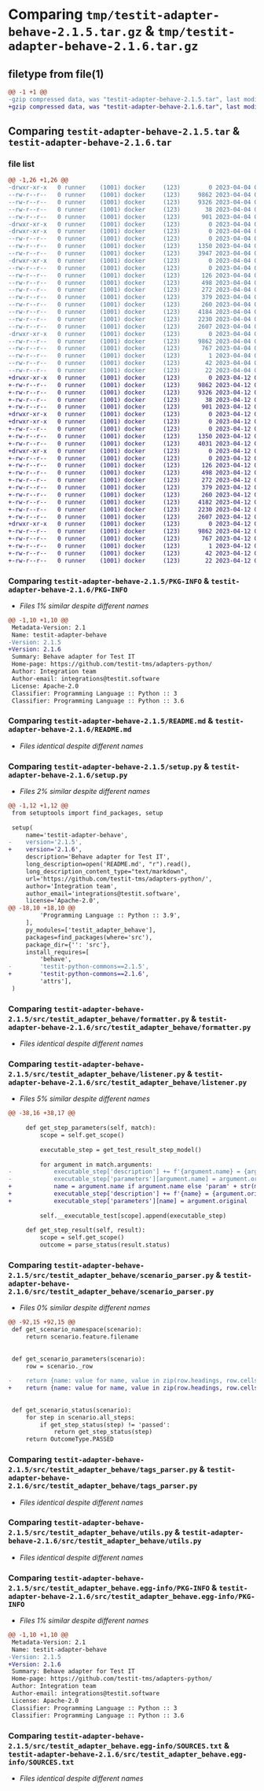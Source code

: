 # Comparing `tmp/testit-adapter-behave-2.1.5.tar.gz` & `tmp/testit-adapter-behave-2.1.6.tar.gz`

## filetype from file(1)

```diff
@@ -1 +1 @@
-gzip compressed data, was "testit-adapter-behave-2.1.5.tar", last modified: Tue Apr  4 07:02:20 2023, max compression
+gzip compressed data, was "testit-adapter-behave-2.1.6.tar", last modified: Wed Apr 12 09:36:08 2023, max compression
```

## Comparing `testit-adapter-behave-2.1.5.tar` & `testit-adapter-behave-2.1.6.tar`

### file list

```diff
@@ -1,26 +1,26 @@
-drwxr-xr-x   0 runner    (1001) docker     (123)        0 2023-04-04 07:02:20.694879 testit-adapter-behave-2.1.5/
--rw-r--r--   0 runner    (1001) docker     (123)     9862 2023-04-04 07:02:20.694879 testit-adapter-behave-2.1.5/PKG-INFO
--rw-r--r--   0 runner    (1001) docker     (123)     9326 2023-04-04 07:02:08.000000 testit-adapter-behave-2.1.5/README.md
--rw-r--r--   0 runner    (1001) docker     (123)       38 2023-04-04 07:02:20.694879 testit-adapter-behave-2.1.5/setup.cfg
--rw-r--r--   0 runner    (1001) docker     (123)      901 2023-04-04 07:02:08.000000 testit-adapter-behave-2.1.5/setup.py
-drwxr-xr-x   0 runner    (1001) docker     (123)        0 2023-04-04 07:02:20.694879 testit-adapter-behave-2.1.5/src/
-drwxr-xr-x   0 runner    (1001) docker     (123)        0 2023-04-04 07:02:20.694879 testit-adapter-behave-2.1.5/src/testit_adapter_behave/
--rw-r--r--   0 runner    (1001) docker     (123)        0 2023-04-04 07:02:08.000000 testit-adapter-behave-2.1.5/src/testit_adapter_behave/__init__.py
--rw-r--r--   0 runner    (1001) docker     (123)     1350 2023-04-04 07:02:08.000000 testit-adapter-behave-2.1.5/src/testit_adapter_behave/formatter.py
--rw-r--r--   0 runner    (1001) docker     (123)     3947 2023-04-04 07:02:08.000000 testit-adapter-behave-2.1.5/src/testit_adapter_behave/listener.py
-drwxr-xr-x   0 runner    (1001) docker     (123)        0 2023-04-04 07:02:20.694879 testit-adapter-behave-2.1.5/src/testit_adapter_behave/models/
--rw-r--r--   0 runner    (1001) docker     (123)        0 2023-04-04 07:02:08.000000 testit-adapter-behave-2.1.5/src/testit_adapter_behave/models/__init__.py
--rw-r--r--   0 runner    (1001) docker     (123)      126 2023-04-04 07:02:08.000000 testit-adapter-behave-2.1.5/src/testit_adapter_behave/models/label.py
--rw-r--r--   0 runner    (1001) docker     (123)      498 2023-04-04 07:02:08.000000 testit-adapter-behave-2.1.5/src/testit_adapter_behave/models/option.py
--rw-r--r--   0 runner    (1001) docker     (123)      272 2023-04-04 07:02:08.000000 testit-adapter-behave-2.1.5/src/testit_adapter_behave/models/tags.py
--rw-r--r--   0 runner    (1001) docker     (123)      379 2023-04-04 07:02:08.000000 testit-adapter-behave-2.1.5/src/testit_adapter_behave/models/test_result_step.py
--rw-r--r--   0 runner    (1001) docker     (123)      260 2023-04-04 07:02:08.000000 testit-adapter-behave-2.1.5/src/testit_adapter_behave/models/url_link.py
--rw-r--r--   0 runner    (1001) docker     (123)     4184 2023-04-04 07:02:08.000000 testit-adapter-behave-2.1.5/src/testit_adapter_behave/scenario_parser.py
--rw-r--r--   0 runner    (1001) docker     (123)     2230 2023-04-04 07:02:08.000000 testit-adapter-behave-2.1.5/src/testit_adapter_behave/tags_parser.py
--rw-r--r--   0 runner    (1001) docker     (123)     2607 2023-04-04 07:02:08.000000 testit-adapter-behave-2.1.5/src/testit_adapter_behave/utils.py
-drwxr-xr-x   0 runner    (1001) docker     (123)        0 2023-04-04 07:02:20.694879 testit-adapter-behave-2.1.5/src/testit_adapter_behave.egg-info/
--rw-r--r--   0 runner    (1001) docker     (123)     9862 2023-04-04 07:02:20.000000 testit-adapter-behave-2.1.5/src/testit_adapter_behave.egg-info/PKG-INFO
--rw-r--r--   0 runner    (1001) docker     (123)      767 2023-04-04 07:02:20.000000 testit-adapter-behave-2.1.5/src/testit_adapter_behave.egg-info/SOURCES.txt
--rw-r--r--   0 runner    (1001) docker     (123)        1 2023-04-04 07:02:20.000000 testit-adapter-behave-2.1.5/src/testit_adapter_behave.egg-info/dependency_links.txt
--rw-r--r--   0 runner    (1001) docker     (123)       42 2023-04-04 07:02:20.000000 testit-adapter-behave-2.1.5/src/testit_adapter_behave.egg-info/requires.txt
--rw-r--r--   0 runner    (1001) docker     (123)       22 2023-04-04 07:02:20.000000 testit-adapter-behave-2.1.5/src/testit_adapter_behave.egg-info/top_level.txt
+drwxr-xr-x   0 runner    (1001) docker     (123)        0 2023-04-12 09:36:08.685394 testit-adapter-behave-2.1.6/
+-rw-r--r--   0 runner    (1001) docker     (123)     9862 2023-04-12 09:36:08.685394 testit-adapter-behave-2.1.6/PKG-INFO
+-rw-r--r--   0 runner    (1001) docker     (123)     9326 2023-04-12 09:35:58.000000 testit-adapter-behave-2.1.6/README.md
+-rw-r--r--   0 runner    (1001) docker     (123)       38 2023-04-12 09:36:08.685394 testit-adapter-behave-2.1.6/setup.cfg
+-rw-r--r--   0 runner    (1001) docker     (123)      901 2023-04-12 09:35:58.000000 testit-adapter-behave-2.1.6/setup.py
+drwxr-xr-x   0 runner    (1001) docker     (123)        0 2023-04-12 09:36:08.681394 testit-adapter-behave-2.1.6/src/
+drwxr-xr-x   0 runner    (1001) docker     (123)        0 2023-04-12 09:36:08.681394 testit-adapter-behave-2.1.6/src/testit_adapter_behave/
+-rw-r--r--   0 runner    (1001) docker     (123)        0 2023-04-12 09:35:58.000000 testit-adapter-behave-2.1.6/src/testit_adapter_behave/__init__.py
+-rw-r--r--   0 runner    (1001) docker     (123)     1350 2023-04-12 09:35:58.000000 testit-adapter-behave-2.1.6/src/testit_adapter_behave/formatter.py
+-rw-r--r--   0 runner    (1001) docker     (123)     4031 2023-04-12 09:35:58.000000 testit-adapter-behave-2.1.6/src/testit_adapter_behave/listener.py
+drwxr-xr-x   0 runner    (1001) docker     (123)        0 2023-04-12 09:36:08.685394 testit-adapter-behave-2.1.6/src/testit_adapter_behave/models/
+-rw-r--r--   0 runner    (1001) docker     (123)        0 2023-04-12 09:35:58.000000 testit-adapter-behave-2.1.6/src/testit_adapter_behave/models/__init__.py
+-rw-r--r--   0 runner    (1001) docker     (123)      126 2023-04-12 09:35:58.000000 testit-adapter-behave-2.1.6/src/testit_adapter_behave/models/label.py
+-rw-r--r--   0 runner    (1001) docker     (123)      498 2023-04-12 09:35:58.000000 testit-adapter-behave-2.1.6/src/testit_adapter_behave/models/option.py
+-rw-r--r--   0 runner    (1001) docker     (123)      272 2023-04-12 09:35:58.000000 testit-adapter-behave-2.1.6/src/testit_adapter_behave/models/tags.py
+-rw-r--r--   0 runner    (1001) docker     (123)      379 2023-04-12 09:35:58.000000 testit-adapter-behave-2.1.6/src/testit_adapter_behave/models/test_result_step.py
+-rw-r--r--   0 runner    (1001) docker     (123)      260 2023-04-12 09:35:58.000000 testit-adapter-behave-2.1.6/src/testit_adapter_behave/models/url_link.py
+-rw-r--r--   0 runner    (1001) docker     (123)     4182 2023-04-12 09:35:58.000000 testit-adapter-behave-2.1.6/src/testit_adapter_behave/scenario_parser.py
+-rw-r--r--   0 runner    (1001) docker     (123)     2230 2023-04-12 09:35:58.000000 testit-adapter-behave-2.1.6/src/testit_adapter_behave/tags_parser.py
+-rw-r--r--   0 runner    (1001) docker     (123)     2607 2023-04-12 09:35:58.000000 testit-adapter-behave-2.1.6/src/testit_adapter_behave/utils.py
+drwxr-xr-x   0 runner    (1001) docker     (123)        0 2023-04-12 09:36:08.685394 testit-adapter-behave-2.1.6/src/testit_adapter_behave.egg-info/
+-rw-r--r--   0 runner    (1001) docker     (123)     9862 2023-04-12 09:36:08.000000 testit-adapter-behave-2.1.6/src/testit_adapter_behave.egg-info/PKG-INFO
+-rw-r--r--   0 runner    (1001) docker     (123)      767 2023-04-12 09:36:08.000000 testit-adapter-behave-2.1.6/src/testit_adapter_behave.egg-info/SOURCES.txt
+-rw-r--r--   0 runner    (1001) docker     (123)        1 2023-04-12 09:36:08.000000 testit-adapter-behave-2.1.6/src/testit_adapter_behave.egg-info/dependency_links.txt
+-rw-r--r--   0 runner    (1001) docker     (123)       42 2023-04-12 09:36:08.000000 testit-adapter-behave-2.1.6/src/testit_adapter_behave.egg-info/requires.txt
+-rw-r--r--   0 runner    (1001) docker     (123)       22 2023-04-12 09:36:08.000000 testit-adapter-behave-2.1.6/src/testit_adapter_behave.egg-info/top_level.txt
```

### Comparing `testit-adapter-behave-2.1.5/PKG-INFO` & `testit-adapter-behave-2.1.6/PKG-INFO`

 * *Files 1% similar despite different names*

```diff
@@ -1,10 +1,10 @@
 Metadata-Version: 2.1
 Name: testit-adapter-behave
-Version: 2.1.5
+Version: 2.1.6
 Summary: Behave adapter for Test IT
 Home-page: https://github.com/testit-tms/adapters-python/
 Author: Integration team
 Author-email: integrations@testit.software
 License: Apache-2.0
 Classifier: Programming Language :: Python :: 3
 Classifier: Programming Language :: Python :: 3.6
```

### Comparing `testit-adapter-behave-2.1.5/README.md` & `testit-adapter-behave-2.1.6/README.md`

 * *Files identical despite different names*

### Comparing `testit-adapter-behave-2.1.5/setup.py` & `testit-adapter-behave-2.1.6/setup.py`

 * *Files 2% similar despite different names*

```diff
@@ -1,12 +1,12 @@
 from setuptools import find_packages, setup
 
 setup(
     name='testit-adapter-behave',
-    version='2.1.5',
+    version='2.1.6',
     description='Behave adapter for Test IT',
     long_description=open('README.md', "r").read(),
     long_description_content_type="text/markdown",
     url='https://github.com/testit-tms/adapters-python/',
     author='Integration team',
     author_email='integrations@testit.software',
     license='Apache-2.0',
@@ -18,10 +18,10 @@
         'Programming Language :: Python :: 3.9',
     ],
     py_modules=['testit_adapter_behave'],
     packages=find_packages(where='src'),
     package_dir={'': 'src'},
     install_requires=[
         'behave',
-        'testit-python-commons==2.1.5',
+        'testit-python-commons==2.1.6',
         'attrs'],
 )
```

### Comparing `testit-adapter-behave-2.1.5/src/testit_adapter_behave/formatter.py` & `testit-adapter-behave-2.1.6/src/testit_adapter_behave/formatter.py`

 * *Files identical despite different names*

### Comparing `testit-adapter-behave-2.1.5/src/testit_adapter_behave/listener.py` & `testit-adapter-behave-2.1.6/src/testit_adapter_behave/listener.py`

 * *Files 5% similar despite different names*

```diff
@@ -38,16 +38,17 @@
 
     def get_step_parameters(self, match):
         scope = self.get_scope()
 
         executable_step = get_test_result_step_model()
 
         for argument in match.arguments:
-            executable_step['description'] += f'{argument.name} = {argument.original} '
-            executable_step['parameters'][argument.name] = argument.original
+            name = argument.name if argument.name else 'param' + str(match.arguments.index(argument))
+            executable_step['description'] += f'{name} = {argument.original} '
+            executable_step['parameters'][name] = argument.original
 
         self.__executable_test[scope].append(executable_step)
 
     def get_step_result(self, result):
         scope = self.get_scope()
         outcome = parse_status(result.status)
```

### Comparing `testit-adapter-behave-2.1.5/src/testit_adapter_behave/scenario_parser.py` & `testit-adapter-behave-2.1.6/src/testit_adapter_behave/scenario_parser.py`

 * *Files 0% similar despite different names*

```diff
@@ -92,15 +92,15 @@
 def get_scenario_namespace(scenario):
     return scenario.feature.filename
 
 
 def get_scenario_parameters(scenario):
     row = scenario._row
 
-    return {name: value for name, value in zip(row.headings, row.cells)} if row else None
+    return {name: value for name, value in zip(row.headings, row.cells)} if row else {}
 
 
 def get_scenario_status(scenario):
     for step in scenario.all_steps:
         if get_step_status(step) != 'passed':
             return get_step_status(step)
     return OutcomeType.PASSED
```

### Comparing `testit-adapter-behave-2.1.5/src/testit_adapter_behave/tags_parser.py` & `testit-adapter-behave-2.1.6/src/testit_adapter_behave/tags_parser.py`

 * *Files identical despite different names*

### Comparing `testit-adapter-behave-2.1.5/src/testit_adapter_behave/utils.py` & `testit-adapter-behave-2.1.6/src/testit_adapter_behave/utils.py`

 * *Files identical despite different names*

### Comparing `testit-adapter-behave-2.1.5/src/testit_adapter_behave.egg-info/PKG-INFO` & `testit-adapter-behave-2.1.6/src/testit_adapter_behave.egg-info/PKG-INFO`

 * *Files 1% similar despite different names*

```diff
@@ -1,10 +1,10 @@
 Metadata-Version: 2.1
 Name: testit-adapter-behave
-Version: 2.1.5
+Version: 2.1.6
 Summary: Behave adapter for Test IT
 Home-page: https://github.com/testit-tms/adapters-python/
 Author: Integration team
 Author-email: integrations@testit.software
 License: Apache-2.0
 Classifier: Programming Language :: Python :: 3
 Classifier: Programming Language :: Python :: 3.6
```

### Comparing `testit-adapter-behave-2.1.5/src/testit_adapter_behave.egg-info/SOURCES.txt` & `testit-adapter-behave-2.1.6/src/testit_adapter_behave.egg-info/SOURCES.txt`

 * *Files identical despite different names*

